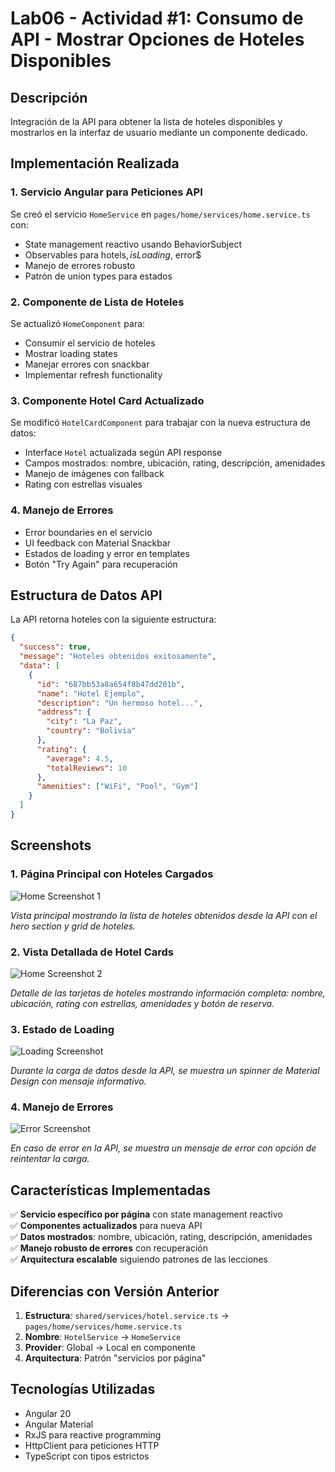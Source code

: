 # Lab06 - Actividad #1: Consumo de API - Mostrar Opciones de Hoteles Disponibles

## Descripción
Integración de la API para obtener la lista de hoteles disponibles y mostrarlos en la interfaz de usuario mediante un componente dedicado.

## Implementación Realizada

### 1. Servicio Angular para Peticiones API
Se creó el servicio `HomeService` en `pages/home/services/home.service.ts` con:
- State management reactivo usando BehaviorSubject
- Observables para hotels$, isLoading$, error$
- Manejo de errores robusto
- Patrón de union types para estados

### 2. Componente de Lista de Hoteles
Se actualizó `HomeComponent` para:
- Consumir el servicio de hoteles
- Mostrar loading states
- Manejar errores con snackbar
- Implementar refresh functionality

### 3. Componente Hotel Card Actualizado
Se modificó `HotelCardComponent` para trabajar con la nueva estructura de datos:
- Interface `Hotel` actualizada según API response
- Campos mostrados: nombre, ubicación, rating, descripción, amenidades
- Manejo de imágenes con fallback
- Rating con estrellas visuales

### 4. Manejo de Errores
- Error boundaries en el servicio
- UI feedback con Material Snackbar
- Estados de loading y error en templates
- Botón "Try Again" para recuperación

## Estructura de Datos API

La API retorna hoteles con la siguiente estructura:
```json
{
  "success": true,
  "message": "Hoteles obtenidos exitosamente",
  "data": [
    {
      "id": "687bb53a8a654f8b47dd201b",
      "name": "Hotel Ejemplo",
      "description": "Un hermoso hotel...",
      "address": {
        "city": "La Paz",
        "country": "Bolivia"
      },
      "rating": {
        "average": 4.5,
        "totalReviews": 10
      },
      "amenities": ["WiFi", "Pool", "Gym"]
    }
  ]
}
```

## Screenshots

### 1. Página Principal con Hoteles Cargados
![Home Screenshot 1](./screenshots/home-screenshot-1.png)

*Vista principal mostrando la lista de hoteles obtenidos desde la API con el hero section y grid de hoteles.*

### 2. Vista Detallada de Hotel Cards
![Home Screenshot 2](./screenshots/home-screenshot-2.png)

*Detalle de las tarjetas de hoteles mostrando información completa: nombre, ubicación, rating con estrellas, amenidades y botón de reserva.*

### 3. Estado de Loading
![Loading Screenshot](screenshots/loading-screenshot.png)

*Durante la carga de datos desde la API, se muestra un spinner de Material Design con mensaje informativo.*

### 4. Manejo de Errores
![Error Screenshot](./screenshots/error-screenshot.png)

*En caso de error en la API, se muestra un mensaje de error con opción de reintentar la carga.*

## Características Implementadas

✅ **Servicio específico por página** con state management reactivo  
✅ **Componentes actualizados** para nueva API  
✅ **Datos mostrados**: nombre, ubicación, rating, descripción, amenidades  
✅ **Manejo robusto de errores** con recuperación  
✅ **Arquitectura escalable** siguiendo patrones de las lecciones

## Diferencias con Versión Anterior
1. **Estructura**: `shared/services/hotel.service.ts` → `pages/home/services/home.service.ts`
2. **Nombre**: `HotelService` → `HomeService`
3. **Provider**: Global → Local en componente
4. **Arquitectura**: Patrón "servicios por página"

## Tecnologías Utilizadas
- Angular 20
- Angular Material
- RxJS para reactive programming
- HttpClient para peticiones HTTP
- TypeScript con tipos estrictos
